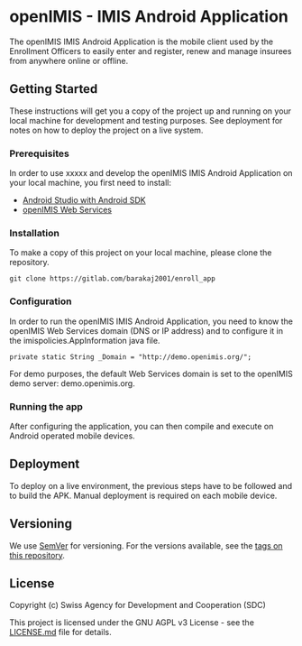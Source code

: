 # openIMIS - IMIS Android Application

The openIMIS IMIS Android Application is the mobile client used by
the Enrollment Officers to easily enter and register, renew and manage 
insurees from anywhere online or offline.

## Getting Started

These instructions will get you a copy of the project up and
running on your local machine for development and testing purposes.
See deployment for notes on how to deploy the project on a live 
system.

### Prerequisites

In order to use xxxxx and develop the openIMIS IMIS Android Application
on your local machine, you first need to install:

* [Android Studio with Android SDK](https://developer.android.com/studio)
* [openIMIS Web Services](https://github.com/openimis/web_service_vb)


### Installation

To make a copy of this project on your local machine, please clone
the repository.

```
git clone https://gitlab.com/barakaj2001/enroll_app
```

### Configuration

In order to run the openIMIS IMIS Android Application, you need to
know the openIMIS Web Services domain (DNS or IP address) and to 
configure it in the imispolicies.AppInformation java file.

```
private static String _Domain = "http://demo.openimis.org/";
```

For demo purposes, the default Web Services domain is set to the openIMIS
demo server: demo.openimis.org.  

### Running the app

After configuring the application, you can then compile and execute
on Android operated mobile devices.

## Deployment

To deploy on a live environment, the previous steps have to be followed
and to build the APK. Manual deployment is required on each mobile device.

## Versioning

We use [SemVer](http://semver.org/) for versioning. For the versions available, see the [tags on this repository](https://github.com/openimis/openimis_android_app_java/tags).

## License

Copyright (c) Swiss Agency for Development and Cooperation (SDC)

This project is licensed under the GNU AGPL v3 License - see the
[LICENSE.md](LICENSE.md) file for details.

